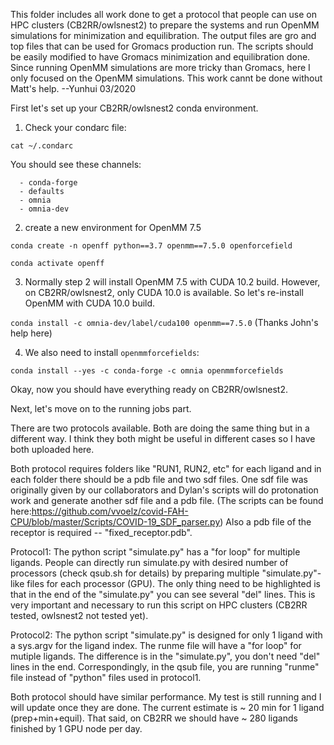 This folder includes all work done to get a protocol that people can use on HPC clusters (CB2RR/owlsnest2) to prepare the systems and run OpenMM simulations for minimization and equilibration. The output files are gro and top files that can be used for Gromacs production run. The scripts should be easily modified to have Gromacs minimization and equilibration done. Since running OpenMM simulations are more tricky than Gromacs, here I only focused on the OpenMM simulations. This work cannt be done without Matt's help.  --Yunhui 03/2020

First let's set up your CB2RR/owlsnest2 conda environment.

1. Check your condarc file:

```cat ~/.condarc```

You should see these channels:
```channels:
  - conda-forge
  - defaults
  - omnia
  - omnia-dev
```

2. create a new environment for OpenMM 7.5

```conda create -n openff python==3.7 openmm==7.5.0 openforcefield```

```conda activate openff```

3. Normally step 2 will install OpenMM 7.5 with CUDA 10.2 build. However, on CB2RR/owlsnest2, only CUDA 10.0 is available. 
So let's re-install OpenMM with CUDA 10.0 build. 

```conda install -c omnia-dev/label/cuda100 openmm==7.5.0``` (Thanks John's help here)

4. We also need to install ```openmmforcefields```:

```conda install --yes -c conda-forge -c omnia openmmforcefields```

Okay, now you should have everything ready on CB2RR/owlsnest2.

Next, let's move on to the running jobs part.

There are two protocols available. Both are doing the same thing but in a different way. I think they both might be useful in different cases so I have both uploaded here.

Both protocol requires folders like "RUN1, RUN2, etc" for each ligand and in each folder there should be a pdb file and two sdf files. One sdf file was originally given by our collaborators and Dylan's scripts will do protonation work and generate another sdf file and a pdb file. (The scripts can be found here:https://github.com/vvoelz/covid-FAH-CPU/blob/master/Scripts/COVID-19_SDF_parser.py)
Also a pdb file of the receptor is required -- "fixed_receptor.pdb".

Protocol1:
The python script "simulate.py" has a "for loop" for multiple ligands.
People can directly run simulate.py with desired number of processors (check qsub.sh for details) by preparing multiple "simulate.py"-like files for each processor (GPU). The only thing need to be highlighted is that in the end of the "simulate.py" you can see several "del" lines. This is very important and necessary to run this script on HPC clusters (CB2RR tested, owlsnest2 not tested yet).

Protocol2:
The python script "simulate.py" is designed for only 1 ligand with a sys.argv for the ligand index. The runme file will have a "for loop" for mutiple ligands. The difference is in the "simulate.py", you don't need "del" lines in the end. Correspondingly, in the qsub file, you are running "runme" file instead of "python" files used in protocol1.

Both protocol should have similar performance. My test is still running and I will update once they are done. The current estimate is ~ 20 min for 1 ligand (prep+min+equil). That said, on CB2RR we should have ~ 280 ligands finished by 1 GPU node per day.
